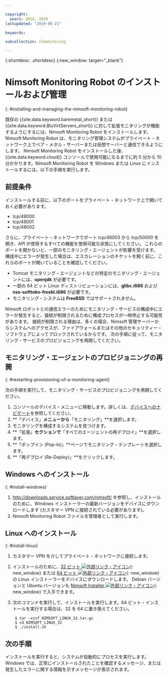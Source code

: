 ```yaml
---

copyright:
  years: 2014, 2019
lastupdated: "2019-06-21"

keywords:

subcollection: slmonitoring

---
```


{:shortdesc: .shortdesc}
{:new_window: target="_blank"}

# Nimsoft Monitoring Robot のインストールおよび管理
{: #installing-and-managing-the-nimsoft-monitoring-robot}

既存の {{site.data.keyword.baremetal_short}} または {{site.data.keyword.BluVirtServers_short}} に対して拡張モニタリングが機能するようにするには、Nimsoft Monitoring Robot をインストールします。 Nimsoft Monitoring Robot は、モニタリング管理システムがプライベート・ネットワーク上でベア・メタル・サーバーまたは仮想サーバーと通信できるようにします。 Nimsoft Monitoring Robot をインストールした後、{{site.data.keyword.cloud}} コンソールで使用可能になるまでに約 5 分から 10 分かかります。Nimsoft Monitoring Robot を Windows または Linux にインストールするには、以下の手順を実行します。

## 前提条件

インストールする前に、以下のポートをプライベート・ネットワーク上で開いておく必要があります。

* tcp/48000
* tcp/48001
* tcp/48002

さらに、プライベート・ネットワークでポート tcp/48003 から tcp/50000 を開き、API が使用するすべての機能を使用可能な状態にしてください。 これらのポートを開かないと、一部のモニタリング・エージェントが影響を受けます。 構成中にエラーが発生した場合は、エスカレーションのチケットを開く前に、これらのポートが開いていることを確認してください。

* Tomcat モニタリング・エージェントなどの特定のモニタリング・エージェントには、**openjdk** が必要です。
* 一部の 64 ビット Linux ディストリビューションには、**glibc.i686** および **nss-softtokn-freebl.i686** が必要です。
* モニタリング・システムは **FreeBSD** ではサポートされません。

Nimsoft ロボットとの通信エラーのためにモニタリング・サービスの構成中にエラーが発生すると、接続が制限されるために構成プロセスが一時停止する可能性があります。 接続が制限される理由は、多くの場合、Nimsoft 管理サーバーからシステムへのアクセスが、ファイアウォールまたはその他のセキュリティー・ソフトウェアによってブロックされているからです。 次の手順に従って、モニタリング・サービスのプロビジョニングを再開してください。

## モニタリング・エージェントのプロビジョニングの再開
{: #restarting-provisioning-of-a-monitoring-agent}

次の手順を実行して、モニタリング・サービスのプロビジョニングを再開してください。
1. コンソールのデバイス・メニューに移動します。詳しくは、[デバイスへのナビゲート](https://test.cloud.ibm.com/docs/infrastructure/SLmonitoring?topic=virtual-servers-navigating-devices)を参照してください。
2. **「デバイス」**メニューから**「モニタリング」**を選択します。
3. モニタリングを構成するシステムを見つけます。
4. **「拡張」**セクションで**「すべてのエージェントの再デプロイ」**を選択します。
5. **「ポップイン (Pop-In)」**ページでモニタリング・テンプレートを選択します。
6. **「再デプロイ (Re-Deploy)」**をクリックします。

## Windows へのインストール
{: #install-windows}

1. http://downloads.service.softlayer.com/nimsoft/ を参照し、インストールのために、Windows インストーラーの最新バージョンをデバイスにダウンロードします (カスタマー VPN に接続されている必要があります)。
2. Nimsoft Monitoring Robot ファイルを管理者として実行します。

## Linux へのインストール
{: #install-linux}

1. カスタマー VPN を介してプライベート・ネットワークに接続します。
2. インストールのために、[32 ビット ![外部リンク・アイコン](../../icons/launch-glyph.svg "外部リンク・アイコン")](http://downloads.service.softlayer.com/nimsoft/NIMSOFT_LINUX_32.tar.gz){: new_window} または [64 ビット ![外部リンク・アイコン](../../icons/launch-glyph.svg "外部リンク・アイコン")](http://downloads.service.softlayer.com/nimsoft/NIMSOFT_LINUX_64.tar.gz){: new_window} の Linux インストーラーをデバイスにダウンロードします。 Debian バージョンと Ubuntu バージョンも [Nimsoft Installer ![外部リンク・アイコン](../../icons/launch-glyph.svg "外部リンク・アイコン")](http://downloads.service.softlayer.com/nimsoft/){: new_window} で入手できます。
3. 次のコマンドを実行して、インストールを実行します。64 ビット・インストールを実行する場合は、32 を 64 に置き換えてください。

        $ tar –xzvf NIMSOFT_LINUX_32.tar.gz
        $ cd NIMSOFT_LINUX_32
        $ ./install.sh

## 次の手順

インストールを実行すると、システムが自動的にプロセスを実行します。 Windows では、正常にインストールされたことを確認するメッセージ、または発生したエラーに関する情報を示すメッセージが表示されます。

